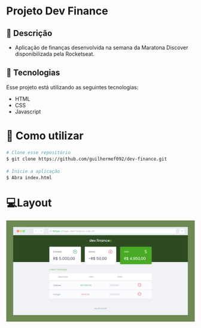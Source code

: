 # Projeto Dev Finance


## 🔖 Descrição
- Aplicação de finanças desenvolvida na semana da Maratona Discover disponibilizada pela Rocketseat.

## 🚀 Tecnologias 
Esse projeto está utilizando as seguintes tecnologias:
- HTML
- CSS
- Javascript

# 🎲 Como utilizar
```bash
# Clone esse repositório
$ git clone https://github.com/guilhermef092/dev-finance.git

# Inicie a aplicação
$ Abra index.html

```
# 💻Layout

<img src="./assets/layout.png">